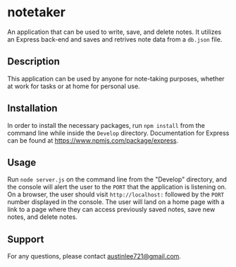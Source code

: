 # notetaker
An application that can be used to write, save, and delete notes. It utilizes an Express back-end and saves and retrives note data from a `db.json` file.

## Description
This application can be used by anyone for note-taking purposes, whether at work for tasks or at home for personal use.

## Installation
In order to install the necessary packages, run `npm install` from the command line while inside the `Develop` directory. Documentation for Express can be found at https://www.npmjs.com/package/express.

## Usage
Run `node server.js` on the command line from the "Develop" directory, and the console will alert the user to the `PORT` that the application is listening on. On a browser, the user should visit `http://localhost:` followed by the `PORT` number displayed in the console. The user will land on a home page with a link to a page where they can access previously saved notes, save new notes, and delete notes.

## Support
For any questions, please contact austinlee721@gmail.com.